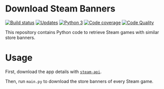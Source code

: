 # Download Steam Banners

[![Build status][build-image]][build]
[![Updates][dependency-image]][pyup]
[![Python 3][python3-image]][pyup]
[![Code coverage][codecov-image]][codecov]
[![Code Quality][codacy-image]][codacy]

This repository contains Python code to retrieve Steam games with similar store banners.

# Usage

First, download the app details with [`steam-api`](https://github.com/woctezuma/steam-api).

Then, run `main.py` to download the store banners of every Steam game.

<!-- Definitions -->

[build]: <https://travis-ci.org/woctezuma/download-steam-banners>
[build-image]: <https://travis-ci.org/woctezuma/download-steam-banners.svg?branch=master>

[pyup]: <https://pyup.io/repos/github/woctezuma/download-steam-banners/>
[dependency-image]: <https://pyup.io/repos/github/woctezuma/download-steam-banners/shield.svg>
[python3-image]: <https://pyup.io/repos/github/woctezuma/download-steam-banners/python-3-shield.svg>

[codecov]: <https://codecov.io/gh/woctezuma/download-steam-banners>
[codecov-image]: <https://codecov.io/gh/woctezuma/download-steam-banners/branch/master/graph/badge.svg>

[codacy]: <https://www.codacy.com/app/woctezuma/download-steam-banners>
[codacy-image]: <https://api.codacy.com/project/badge/Grade/c3ff7d48630544209f3adf29b03e1048>

